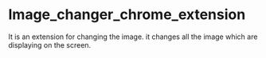 # Image_changer_chrome_extension
It is an extension for changing the image. it changes all the image which are displaying on the screen.
